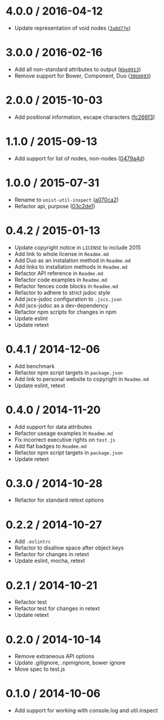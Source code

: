 <!--remark setext-->

<!--lint disable no-multiple-toplevel-headings-->

4.0.0 / 2016-04-12
==================

*   Update representation of void nodes ([`3a8d77e`](https://github.com/wooorm/unist-util-inspect/commit/3a8d77e))

3.0.0 / 2016-02-16
==================

*   Add all non-standard attributes to output ([`6be0913`](https://github.com/wooorm/unist-util-inspect/commit/6be0913))
*   Remove support for Bower, Component, Duo ([`30bb693`](https://github.com/wooorm/unist-util-inspect/commit/30bb693))

2.0.0 / 2015-10-03
==================

*   Add positional information, escape characters ([fc266f3](https://github.com/wooorm/unist-util-inspect/commit/fc266f3))

1.1.0 / 2015-09-13
==================

*   Add support for list of nodes, non-nodes ([0479a4d](https://github.com/wooorm/unist-util-inspect/commit/0479a4d))

1.0.0 / 2015-07-31
==================

*   Rename to `unist-util-inspect` ([a070ca2](https://github.com/wooorm/unist-util-inspect/commit/a070ca2))
*   Refactor api, purpose ([03c2de1](https://github.com/wooorm/unist-util-inspect/commit/03c2de1))

0.4.2 / 2015-01-13
==================

*   Update copyright notice in `LICENSE` to include 2015
*   Add link to whole license in `Readme.md`
*   Add Duo as an instalation method in `Readme.md`
*   Add links to installation methods in `Readme.md`
*   Refactor API reference in `Readme.md`
*   Refactor code examples in `Readme.md`
*   Refactor fences code blocks in `Readme.md`
*   Refactor to adhere to strict jsdoc style
*   Add jscs-jsdoc configuration to `.jscs.json`
*   Add jscs-jsdoc as a dev-dependency
*   Refactor npm scripts for changes in npm
*   Update eslint
*   Update retext

0.4.1 / 2014-12-06
==================

*   Add benchmark
*   Refactor npm script targets in `package.json`
*   Add link to personal website to copyright in `Readme.md`
*   Update eslint, retext

0.4.0 / 2014-11-20
==================

*   Add support for data attributes
*   Refactor useage examples in `Readme.md`
*   Fix incorrect executive rights on `test.js`
*   Add flat badges to `Readme.md`
*   Refactor npm script targets in `package.json`
*   Update retext

0.3.0 / 2014-10-28
==================

*   Refactor for standard retext options

0.2.2 / 2014-10-27
==================

*   Add `.eslintrc`
*   Refactor to disallow space after object keys
*   Refactor for changes in retext
*   Update eslint, mocha, retext

0.2.1 / 2014-10-21
==================

*   Refactor test
*   Refactor test for changes in retext
*   Update retext

0.2.0 / 2014-10-14
==================

*   Remove extraneous API options
*   Update .gitignore, .npmignore, bower ignore
*   Move spec to test.js

0.1.0 / 2014-10-06
==================

*   Add support for working with console.log and util.inspect
